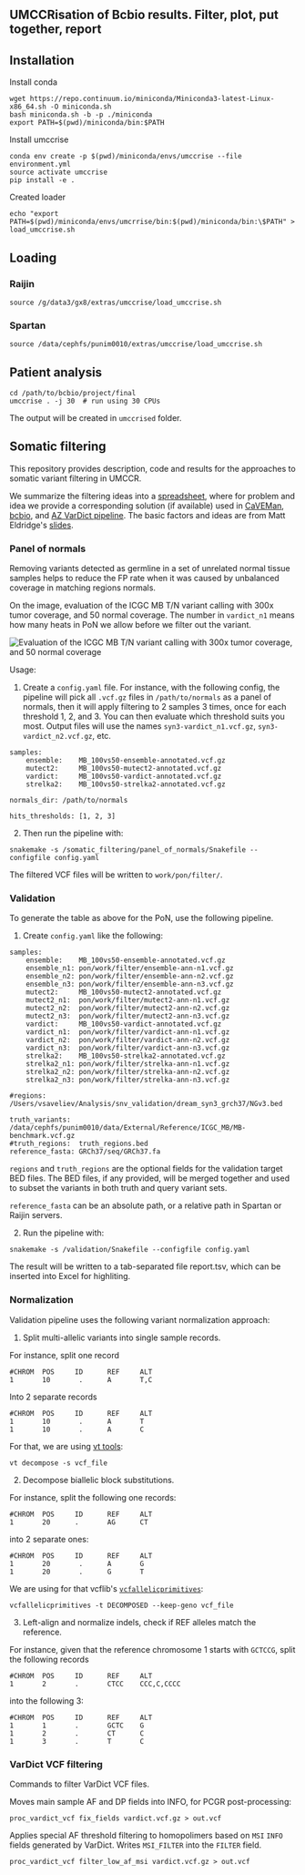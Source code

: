 UMCCRisation of Bcbio results. Filter, plot, put together, report
-----------------------------------------------------------------

## Installation
Install conda
```
wget https://repo.continuum.io/miniconda/Miniconda3-latest-Linux-x86_64.sh -O miniconda.sh
bash miniconda.sh -b -p ./miniconda
export PATH=$(pwd)/miniconda/bin:$PATH
```

Install umccrise
```
conda env create -p $(pwd)/miniconda/envs/umccrise --file environment.yml
source activate umccrise
pip install -e .
```

Created loader
```
echo "export PATH=$(pwd)/miniconda/envs/umcrrise/bin:$(pwd)/miniconda/bin:\$PATH" > load_umccrise.sh
```

## Loading

### Raijin
```
source /g/data3/gx8/extras/umccrise/load_umccrise.sh
```

### Spartan
```
source /data/cephfs/punim0010/extras/umccrise/load_umccrise.sh
```

## Patient analysis
```
cd /path/to/bcbio/project/final
umccrise . -j 30  # run using 30 CPUs
```
The output will be created in `umccrised` folder.


## Somatic filtering

This repository provides description, code and results for the approaches to somatic variant filtering in UMCCR.

We summarize the filtering ideas into a [spreadsheet](https://docs.google.com/spreadsheets/d/1Xbz4nW76mofKb9ym3C725W035qkA7JuUu8_FvYSCOT0/edit#gid=0), where for problem and idea we provide a corresponding solution (if available) used in [CaVEMan](https://github.com/cancerit/cgpCaVEManWrapper), [bcbio](http://bcb.io/2015/03/05/cancerval/), and [AZ VarDict pipeline](vardict/vardict_filtering.md). The basic factors and ideas are from Matt Eldridge's [slides](https://bioinformatics-core-shared-training.github.io/cruk-summer-school-2017/Day3/somatic_snv_filtering.html).

### Panel of normals

Removing variants detected as germline in a set of unrelated normal tissue samples helps to reduce the FP rate when it was caused by unbalanced coverage in matching regions normals.

On the image, evaluation of the ICGC MB T/N variant calling with 300x tumor coverage, and 50 normal coverage. The number in `vardict_n1` means how many heats in PoN we allow before we filter out the variant.

![Evaluation of the ICGC MB T/N variant calling with 300x tumor coverage, and 50 normal coverage](benchmark_50_300.png)

Usage:

1. Create a `config.yaml` file. For instance, with the following config, the pipeline will pick all `.vcf.gz` files in `/path/to/normals` as a panel of normals, then it will apply filtering to 2 samples 3 times, once for each threshold 1, 2, and 3. You can then evaluate which threshold suits you most. Output files will use the names `syn3-vardict_n1.vcf.gz`, `syn3-vardict_n2.vcf.gz`, etc.
```
samples:
    ensemble:    MB_100vs50-ensemble-annotated.vcf.gz
    mutect2:     MB_100vs50-mutect2-annotated.vcf.gz
    vardict:     MB_100vs50-vardict-annotated.vcf.gz
    strelka2:    MB_100vs50-strelka2-annotated.vcf.gz

normals_dir: /path/to/normals

hits_thresholds: [1, 2, 3]
```

2. Then run the pipeline with:
```
snakemake -s /somatic_filtering/panel_of_normals/Snakefile --configfile config.yaml
```
The filtered VCF files will be written to `work/pon/filter/`.

### Validation

To generate the table as above for the PoN, use the following pipeline. 

1. Create `config.yaml` like the following:
```
samples:
    ensemble:    MB_100vs50-ensemble-annotated.vcf.gz
    ensemble_n1: pon/work/filter/ensemble-ann-n1.vcf.gz
    ensemble_n2: pon/work/filter/ensemble-ann-n2.vcf.gz
    ensemble_n3: pon/work/filter/ensemble-ann-n3.vcf.gz
    mutect2:     MB_100vs50-mutect2-annotated.vcf.gz
    mutect2_n1:  pon/work/filter/mutect2-ann-n1.vcf.gz
    mutect2_n2:  pon/work/filter/mutect2-ann-n2.vcf.gz
    mutect2_n3:  pon/work/filter/mutect2-ann-n3.vcf.gz
    vardict:     MB_100vs50-vardict-annotated.vcf.gz
    vardict_n1:  pon/work/filter/vardict-ann-n1.vcf.gz
    vardict_n2:  pon/work/filter/vardict-ann-n2.vcf.gz
    vardict_n3:  pon/work/filter/vardict-ann-n3.vcf.gz
    strelka2:    MB_100vs50-strelka2-annotated.vcf.gz
    strelka2_n1: pon/work/filter/strelka-ann-n1.vcf.gz
    strelka2_n2: pon/work/filter/strelka-ann-n2.vcf.gz
    strelka2_n3: pon/work/filter/strelka-ann-n3.vcf.gz

#regions: /Users/vsaveliev/Analysis/snv_validation/dream_syn3_grch37/NGv3.bed

truth_variants:  /data/cephfs/punim0010/data/External/Reference/ICGC_MB/MB-benchmark.vcf.gz
#truth_regions:  truth_regions.bed
reference_fasta: GRCh37/seq/GRCh37.fa
```

`regions` and `truth_regions` are the optional fields for the validation target BED files. The BED files, if any provided, will be merged together and used to subset the variants in both truth and query variant sets.

`reference_fasta` can be an absolute path, or a relative path in Spartan or Raijin servers.

2. Run the pipeline with:
```
snakemake -s /validation/Snakefile --configfile config.yaml
```
The result will be written to a tab-separated file report.tsv, which can be inserted into Excel for highliting.

### Normalization

Validation pipeline uses the following variant normalization approach:

1. Split multi-allelic variants into single sample records.

For instance, split one record 
```
#CHROM  POS     ID      REF     ALT
1       10       .      A       T,C
```
Into 2 separate records
```
#CHROM  POS     ID      REF     ALT
1       10       .      A       T
1       10       .      A       C
```
For that, we are using [vt tools](https://github.com/atks/vt):
```
vt decompose -s vcf_file
```

2. Decompose biallelic block substitutions. 

For instance, split the following one records:

```
#CHROM  POS     ID      REF     ALT
1       20      .       AG      CT       
```
into 2 separate ones:
```
#CHROM  POS     ID      REF     ALT
1       20       .      A       G
1       20       .      G       T
```

We are using for that vcflib's [`vcfallelicprimitives`](https://github.com/vcflib/vcflib#vcfallelicprimitives):

```
vcfallelicprimitives -t DECOMPOSED --keep-geno vcf_file
```

3. Left-align and normalize indels, check if REF alleles match the reference.

For instance, given that the reference chromosome 1 starts with `GCTCCG`, split the following records
```
#CHROM  POS     ID      REF     ALT
1       2       .       CTCC    CCC,C,CCCC
```
into the following 3:
```
#CHROM  POS     ID      REF     ALT
1       1       .       GCTC    G
1       2       .       CT      C
1       3       .       T       C
```

### VarDict VCF filtering

Commands to filter VarDict VCF files.

Moves main sample AF and DP fields into INFO, for PCGR post-processing:
```
proc_vardict_vcf fix_fields vardict.vcf.gz > out.vcf
```

Applies special AF threshold filtering to homopolimers based on `MSI` `INFO` fields generated by VarDict. Writes `MSI_FILTER` into the `FILTER` field.
```
proc_vardict_vcf filter_low_af_msi vardict.vcf.gz > out.vcf
```








